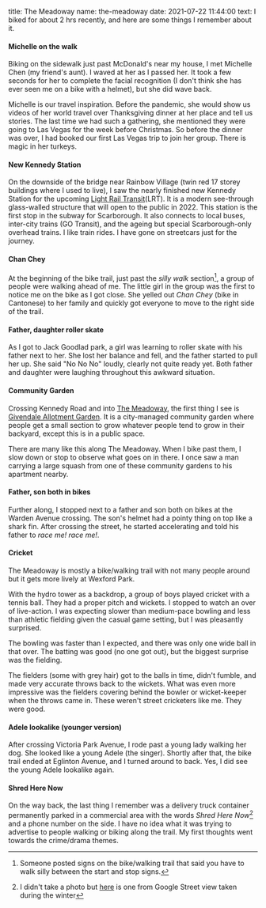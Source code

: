 title: The Meadoway
name: the-meadoway
date: 2021-07-22 11:44:00
text:
I biked for about 2 hrs recently, and here are some things I remember about it.

#### Michelle on the walk
Biking on the sidewalk just past McDonald's near my house, I met Michelle Chen (my friend's aunt). I waved at her as I passed her. It took a few seconds for her to complete the facial recognition (I don't think she has ever seen me on a bike with a helmet), but she did wave back.

Michelle is our travel inspiration. Before the pandemic, she would show us videos of her world travel over Thanksgiving dinner at her place and tell us stories. The last time we had such a gathering, she mentioned they were going to Las Vegas for the week before Christmas. So before the dinner was over, I  had booked our first Las Vegas trip to join her group. There is magic in her turkeys.

#### New Kennedy Station 
On the downside of the bridge near Rainbow Village (twin red 17 storey buildings where I used to live), I saw the nearly finished new Kennedy Station for the upcoming [Light Rail Transit][1](LRT). It is a modern see-through glass-walled structure that will open to the public in 2022. This station is the first stop in the subway for Scarborough. It also connects to local buses, inter-city trains (GO Transit), and the ageing but special Scarborough-only overhead trains. I like train rides. I have gone on streetcars just for the journey.

#### Chan Chey
At the beginning of the bike trail, just past the _silly walk_ section[^sillywalk], a group of people were walking ahead of me. The little girl in the group was the first to notice me on the bike as I got close. She yelled out _Chan Chey_ (bike in Cantonese) to her family and quickly got everyone to move to the right side of the trail.

#### Father, daughter roller skate
As I got to Jack Goodlad park, a girl was learning to roller skate with his father next to her. She lost her balance and fell, and the father started to pull her up. She said "No No No" loudly, clearly not quite ready yet. Both father and daughter were laughing throughout this awkward situation.

#### Community Garden
Crossing Kennedy Road and into [The Meadoway][2], the first thing I see is [Givendale Allotment Garden][3]. It is a city-managed community garden where people get a small section to grow whatever people tend to grow in their backyard, except this is in a public space.

There are many like this along The Meadoway. When I bike past them, I slow down or stop to observe what goes on in there. I once saw a man carrying a large squash from one of these community gardens to his apartment nearby.

#### Father, son both in bikes
Further along, I stopped next to a father and son both on bikes at the Warden Avenue crossing. The son's helmet had a pointy thing on top like a shark fin. After crossing the street, he started accelerating and told his father to _race me! race me!_.

#### Cricket
The Meadoway is mostly a bike/walking trail with not many people around but it gets more lively at Wexford Park.

With the hydro tower as a backdrop, a group of boys played cricket with a tennis ball. They had a proper pitch and wickets. I stopped to watch an over of live-action. I was expecting slower than medium-pace bowling and less than athletic fielding given the casual game setting, but I was pleasantly surprised.

The bowling was faster than I expected, and there was only one wide ball in that over. The batting was good (no one got out), but the biggest surprise was the fielding.

The fielders (some with grey hair) got to the balls in time, didn't fumble, and made very accurate throws back to the wickets. What was even more impressive was the fielders covering behind the bowler or wicket-keeper when the throws came in. These weren't street cricketers like me. They were good.

#### Adele lookalike (younger version)
After crossing Victoria Park Avenue, I rode past a young lady walking her dog. She looked like a young Adele (the singer). Shortly after that, the bike trail ended at Eglinton Avenue, and I turned around to back. Yes, I did see the young Adele lookalike again.

#### Shred Here Now
On the way back, the last thing I remember was a delivery truck container permanently parked in a commercial area with the words _Shred Here Now_[^shredhere] and a phone number on the side. I have no idea what it was trying to advertise to people walking or biking along the trail. My first thoughts went towards the crime/drama themes.

[^sillywalk]:  Someone posted signs on the bike/walking trail that said you have to walk silly between the start and stop signs.

[^shredhere]: I didn't take a photo but [here][4] is one from Google Street view taken during the winter

[1]: http://www.metrolinx.com/en/greaterregion/projects/kennedy.aspx
[2]: https://themeadoway.ca/
[3]: https://goo.gl/maps/k5WqFPyWxxo23WZcA
[4]: https://richardhsu.net/images/ShredHereNow.jpg
